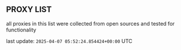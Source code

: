 ## PROXY LIST

all proxies in this list were collected from open sources and tested for functionality

last update: `2025-04-07 05:52:24.854424+00:00` UTC